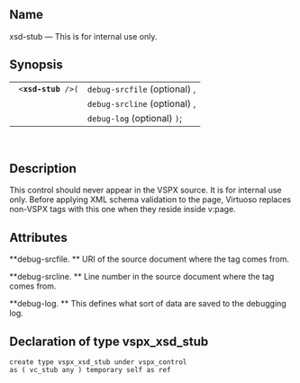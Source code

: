 <div>

<div>

</div>

<div>

## Name

xsd-stub — This is for internal use only.

</div>

<div>

## Synopsis

<div>

|                          |                              |
|--------------------------|------------------------------|
| ` <`**`xsd-stub`**` />(` | `debug-srcfile` (optional) , |
|                          | `debug-srcline` (optional) , |
|                          | `debug-log` (optional) `)`;  |

<div>

 

</div>

</div>

</div>

<div>

## Description

This control should never appear in the VSPX source. It is for internal
use only. Before applying XML schema validation to the page, Virtuoso
replaces non-VSPX tags with this one when they reside inside v:page.

</div>

<div>

## Attributes

**debug-srcfile. ** URI of the source document where the tag comes from.

**debug-srcline. ** Line number in the source document where the tag
comes from.

**debug-log. ** This defines what sort of data are saved to the
debugging log.

</div>

<div>

## Declaration of type vspx_xsd_stub

``` screen
create type vspx_xsd_stub under vspx_control
as ( vc_stub any ) temporary self as ref
```

</div>

</div>
